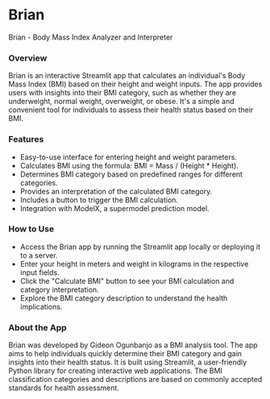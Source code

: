 # Brian
Brian - Body Mass Index Analyzer and Interpreter
### Overview
Brian is an interactive Streamlit app that calculates an individual's Body Mass Index (BMI) based on their height and weight inputs. The app provides users with insights into their BMI category, such as whether they are underweight, normal weight, overweight, or obese. It's a simple and convenient tool for individuals to assess their health status based on their BMI.

### Features
- Easy-to-use interface for entering height and weight parameters.
- Calculates BMI using the formula: BMI = Mass / (Height * Height).
- Determines BMI category based on predefined ranges for different categories.
- Provides an interpretation of the calculated BMI category.
- Includes a button to trigger the BMI calculation.
- Integration with ModelX, a supermodel prediction model.
### How to Use
- Access the Brian app by running the Streamlit app locally or deploying it to a server.
- Enter your height in meters and weight in kilograms in the respective input fields.
- Click the "Calculate BMI" button to see your BMI calculation and category interpretation.
- Explore the BMI category description to understand the health implications.
### About the App
Brian was developed by Gideon Ogunbanjo as a BMI analysis tool. The app aims to help individuals quickly determine their BMI category and gain insights into their health status. It is built using Streamlit, a user-friendly Python library for creating interactive web applications. The BMI classification categories and descriptions are based on commonly accepted standards for health assessment.
